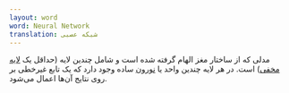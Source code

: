 ```yaml
---
layout: word
word: Neural Network
translation: شبکه عصبی
---
```


مدلی که از ساختار مغز الهام گرفته شده است و شامل چندین لایه (حداقل یک [لایه مخفی](/H/hidden_layer)) است. در هر لایه چندین واحد یا [نورون](/N/neuron) ساده وجود دارد که یک تابع غیرخطی بر روی نتایج آن‌ها اعمال می‌شود.
